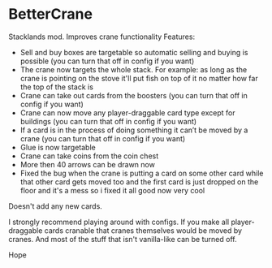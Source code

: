# BetterCrane
Stacklands mod. Improves crane functionality 
Features: 
- Sell and buy boxes are targetable so automatic selling and buying is possible (you can turn that off in config if you want)
-  The crane now targets the whole stack. For example: as long as the crane is pointing on the stove it'll put fish on top of it no matter how far the top of the stack is
-   Crane can take out cards from the boosters (you can turn that off in config if you want)
-   Crane can now move any player-draggable card type except for buildings (you can turn that off in config if you want)
 -   If a card is in the process of doing something it can’t be moved by a crane (you can turn that off in config if you want)
-   Glue is now targetable    
-   Crane can take coins from the coin chest
-   More then 40 arrows can be drawn now
-   Fixed the bug when the crane is putting a card on some other card while that other card gets moved too and the first card is just dropped on the floor and it's a mess so i fixed it all good now very cool

Doesn't add any new cards.

I strongly recommend playing around with configs.
If you make all player-draggable cards cranable that cranes themselves would be moved by cranes.
And most of the stuff that isn't vanilla-like can be turned off.

Hope 
